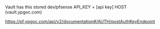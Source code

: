 Vault has this stored dev/pfsense
API_KEY = [api key]
HOST (vault.ypgoc.com)

https://pf.ypgoc.com/api/v2/documentation#/AUTH/postAuthKeyEndpoint